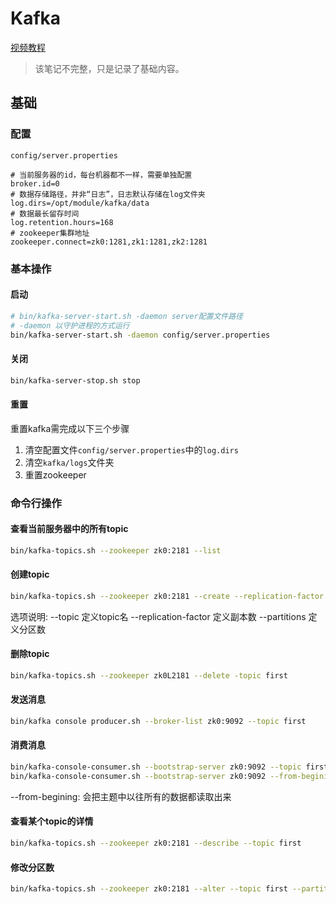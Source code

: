 # Kafka

[视频教程](https://www.bilibili.com/video/BV1a4411B7V9)

> 该笔记不完整，只是记录了基础内容。

## 基础
### 配置
`config/server.properties`
```properties
# 当前服务器的id，每台机器都不一样，需要单独配置
broker.id=0
# 数据存储路径，并非“日志”，日志默认存储在log文件夹
log.dirs=/opt/module/kafka/data
# 数据最长留存时间
log.retention.hours=168
# zookeeper集群地址
zookeeper.connect=zk0:1281,zk1:1281,zk2:1281
```
### 基本操作

#### 启动

```bash
# bin/kafka-server-start.sh -daemon server配置文件路径
# -daemon 以守护进程的方式运行
bin/kafka-server-start.sh -daemon config/server.properties
```

#### 关闭
```bash
bin/kafka-server-stop.sh stop
```

#### 重置

重置kafka需完成以下三个步骤

1. 清空配置文件`config/server.properties`中的`log.dirs`
2. 清空`kafka/logs`文件夹
3. 重置zookeeper

### 命令行操作

#### 查看当前服务器中的所有topic
```bash
bin/kafka-topics.sh --zookeeper zk0:2181 --list
```

#### 创建topic
```bash
bin/kafka-topics.sh --zookeeper zk0:2181 --create --replication-factor 3 --partitions 1 --topic first
```
选项说明:
--topic 定义topic名
--replication-factor 定义副本数
--partitions 定义分区数

#### 删除topic
```bash
bin/kafka-topics.sh --zookeeper zk0L2181 --delete -topic first
```

#### 发送消息
```bash
bin/kafka console producer.sh --broker-list zk0:9092 --topic first
```

#### 消费消息
```bash
bin/kafka-console-consumer.sh --bootstrap-server zk0:9092 --topic first
bin/kafka-console-consumer.sh --bootstrap-server zk0:9092 --from-begining --topic first
```
--from-begining: 会把主题中以往所有的数据都读取出来

#### 查看某个topic的详情
```bash
bin/kafka-topics.sh --zookeeper zk0:2181 --describe --topic first
```

#### 修改分区数
```bash
bin/kafka-topics.sh --zookeeper zk0:2181 --alter --topic first --partitions 6
```
